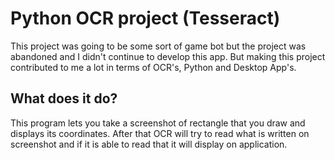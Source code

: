 # Python OCR project (Tesseract)
This project was going to be some sort of game bot but the project was abandoned and I didn't continue to develop this app. But making this project contributed to me a lot in terms of OCR's, Python and Desktop App's.

## What does it do?
This program lets you take a screenshot of rectangle that you draw and displays its coordinates. After that OCR will try to read what is written on screenshot and if it is able to read that it will display on application.
